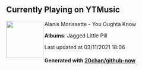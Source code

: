 ## Currently Playing on YTMusic

[<img align="left" width="100" src="https://lh3.googleusercontent.com/jFVDMJtbhEdnQ6Xtk3zcU3xgRNgjP5OUStejW_ejM_OKD08DVai87pgnOoLD6NDnli9RWJSRHQuvDGeD">](https://music.youtube.com/watch?v=K_f85Zc6u-U)

Alanis Morissette - You Oughta Know

**Albums**: Jagged Little Pill

Last updated at 03/11/2021 18:06

#### Generated with [20chan/github-now](https://github.com/20chan/github-now)


<!--
**20chan/20chan** is a ✨ _special_ ✨ repository because its `README.md` (this file) appears on your GitHub profile.

Here are some ideas to get you started:

- 🔭 I’m currently working on ...
- 🌱 I’m currently learning ...
- 👯 I’m looking to collaborate on ...
- 🤔 I’m looking for help with ...
- 💬 Ask me about ...
- 📫 How to reach me: ...
- 😄 Pronouns: ...
- ⚡ Fun fact: ...
-->
